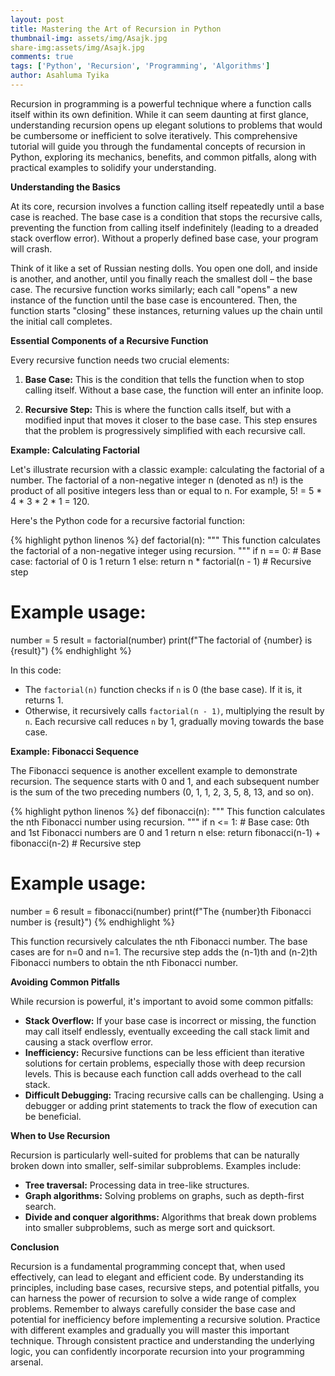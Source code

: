 ```yaml
---
layout: post
title: Mastering the Art of Recursion in Python
thumbnail-img: assets/img/Asajk.jpg
share-img:assets/img/Asajk.jpg
comments: true
tags: ['Python', 'Recursion', 'Programming', 'Algorithms']
author: Asahluma Tyika
---
```



Recursion in programming is a powerful technique where a function calls itself within its own definition.  While it can seem daunting at first glance, understanding recursion opens up elegant solutions to problems that would be cumbersome or inefficient to solve iteratively. This comprehensive tutorial will guide you through the fundamental concepts of recursion in Python, exploring its mechanics, benefits, and common pitfalls, along with practical examples to solidify your understanding.

**Understanding the Basics**

At its core, recursion involves a function calling itself repeatedly until a base case is reached.  The base case is a condition that stops the recursive calls, preventing the function from calling itself indefinitely (leading to a dreaded stack overflow error).  Without a properly defined base case, your program will crash.

Think of it like a set of Russian nesting dolls. You open one doll, and inside is another, and another, until you finally reach the smallest doll – the base case.  The recursive function works similarly; each call "opens" a new instance of the function until the base case is encountered.  Then, the function starts "closing" these instances, returning values up the chain until the initial call completes.

**Essential Components of a Recursive Function**

Every recursive function needs two crucial elements:

1. **Base Case:**  This is the condition that tells the function when to stop calling itself.  Without a base case, the function will enter an infinite loop.

2. **Recursive Step:**  This is where the function calls itself, but with a modified input that moves it closer to the base case.  This step ensures that the problem is progressively simplified with each recursive call.


**Example: Calculating Factorial**

Let's illustrate recursion with a classic example: calculating the factorial of a number.  The factorial of a non-negative integer n (denoted as n!) is the product of all positive integers less than or equal to n. For example, 5! = 5 * 4 * 3 * 2 * 1 = 120.

Here's the Python code for a recursive factorial function:

{% highlight python linenos %}
def factorial(n):
  """
  This function calculates the factorial of a non-negative integer using recursion.
  """
  if n == 0:  # Base case: factorial of 0 is 1
    return 1
  else:
    return n * factorial(n - 1)  # Recursive step

# Example usage:
number = 5
result = factorial(number)
print(f"The factorial of {number} is {result}")
{% endhighlight %}

In this code:

* The `factorial(n)` function checks if `n` is 0 (the base case). If it is, it returns 1.
* Otherwise, it recursively calls `factorial(n - 1)`, multiplying the result by `n`.  Each recursive call reduces `n` by 1, gradually moving towards the base case.


**Example: Fibonacci Sequence**

The Fibonacci sequence is another excellent example to demonstrate recursion. The sequence starts with 0 and 1, and each subsequent number is the sum of the two preceding numbers (0, 1, 1, 2, 3, 5, 8, 13, and so on).

{% highlight python linenos %}
def fibonacci(n):
  """
  This function calculates the nth Fibonacci number using recursion.
  """
  if n <= 1:  # Base case: 0th and 1st Fibonacci numbers are 0 and 1
    return n
  else:
    return fibonacci(n-1) + fibonacci(n-2)  # Recursive step

# Example usage:
number = 6
result = fibonacci(number)
print(f"The {number}th Fibonacci number is {result}")
{% endhighlight %}

This function recursively calculates the nth Fibonacci number.  The base cases are for n=0 and n=1.  The recursive step adds the (n-1)th and (n-2)th Fibonacci numbers to obtain the nth Fibonacci number.


**Avoiding Common Pitfalls**

While recursion is powerful, it's important to avoid some common pitfalls:

* **Stack Overflow:**  If your base case is incorrect or missing, the function may call itself endlessly, eventually exceeding the call stack limit and causing a stack overflow error.
* **Inefficiency:**  Recursive functions can be less efficient than iterative solutions for certain problems, especially those with deep recursion levels.  This is because each function call adds overhead to the call stack.
* **Difficult Debugging:**  Tracing recursive calls can be challenging.  Using a debugger or adding print statements to track the flow of execution can be beneficial.


**When to Use Recursion**

Recursion is particularly well-suited for problems that can be naturally broken down into smaller, self-similar subproblems.  Examples include:

* **Tree traversal:**  Processing data in tree-like structures.
* **Graph algorithms:**  Solving problems on graphs, such as depth-first search.
* **Divide and conquer algorithms:**  Algorithms that break down problems into smaller subproblems, such as merge sort and quicksort.


**Conclusion**

Recursion is a fundamental programming concept that, when used effectively, can lead to elegant and efficient code.  By understanding its principles, including base cases, recursive steps, and potential pitfalls, you can harness the power of recursion to solve a wide range of complex problems. Remember to always carefully consider the base case and potential for inefficiency before implementing a recursive solution.  Practice with different examples and gradually you will master this important technique. Through consistent practice and understanding the underlying logic, you can confidently incorporate recursion into your programming arsenal.
